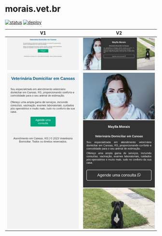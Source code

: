 # morais.vet.br

[![status](https://img.shields.io/website?down_message=offline&label=morais.vet.br&logo=cloudflare&logoColor=fff&up_message=online&url=https%3A%2F%2Fmorais.vet.br)](https://morais.vet.br/)
[![deploy](https://github.com/RodrigoDornelles/morais.vet.br/actions/workflows/deploy.yml/badge.svg?branch=main)](https://github.com/RodrigoDornelles/morais.vet.br/actions/workflows/deploy.yml)

| V1  | V2  |
| :-: | :-: |
| ![](screenshots/v1-pc.png) | ![](screenshots/v2-pc.png) |
|  ![](screenshots/v1-mobile.png) | ![](screenshots/v2-mobile.png) |
